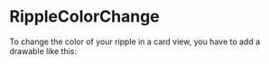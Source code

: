 # RippleColorChange
To change the color of your ripple in a card view, you have to add a drawable like this: 
<ripple xmlns:android="http://schemas.android.com/apk/res/android" android:color="@color/orange_dark">
    <item android:id="@android:id/mask" android:drawable="@android:color/black"></item>

</ripple>
